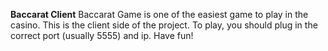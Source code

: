 **Baccarat Client**
  Baccarat Game is one of the easiest game to play in the casino.
  This is the client side of the project.
  To play, you should plug in the correct port (usually 5555) and ip.
  Have fun!
